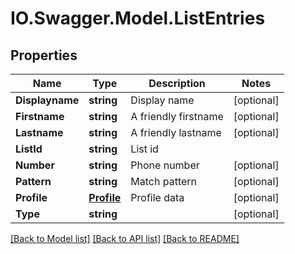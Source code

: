 # IO.Swagger.Model.ListEntries
## Properties

Name | Type | Description | Notes
------------ | ------------- | ------------- | -------------
**Displayname** | **string** | Display name | [optional] 
**Firstname** | **string** | A friendly firstname | [optional] 
**Lastname** | **string** | A friendly lastname | [optional] 
**ListId** | **string** | List id | 
**Number** | **string** | Phone number | [optional] 
**Pattern** | **string** | Match pattern | [optional] 
**Profile** | [**Profile**](Profile.md) | Profile data | [optional] 
**Type** | **string** |  | [optional] 

[[Back to Model list]](../README.md#documentation-for-models) [[Back to API list]](../README.md#documentation-for-api-endpoints) [[Back to README]](../README.md)

